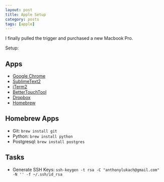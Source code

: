 ```yaml
---
layout: post
title: Apple Setup
category: posts
tags: [apple]
---
```


I finally pulled the trigger and purchased a new Macbook Pro.

Setup:

## Apps

* [Google Chrome](https://www.google.com/intl/en/chrome/browser/)
* [SublimeText2](http://sublimetext.com/)
* [iTerm2](http://www.iterm2.com/)
* [BetterTouchTool](http://blog.boastr.net/downloads-secondbar-bettertouchtool-2/)
* [Dropbox](https://www.dropbox.com/)
* [Homebrew](http://brew.sh/)

## Homebrew Apps

* Git: `brew install git`
* Python: `brew install python` 
* Postgresql: `brew install postgres`

## Tasks

* Generate SSH Keys: `ssh-keygen -t rsa -C "anthonylukach@gmail.com" -N '' -f ~/.ssh/id_rsa`

